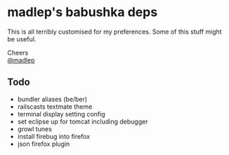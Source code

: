 madlep's babushka deps
======================

This is all terribly customised for my preferences. Some of this stuff might be useful.

Cheers  
[@madlep](https://twitter.com/#!/madlep)

Todo
----
- bundler aliases (be/ber)
- railscasts textmate theme
- terminal display setting config
- set eclipse up for tomcat including debugger
- growl tunes
- install firebug into firefox
- json firefox plugin